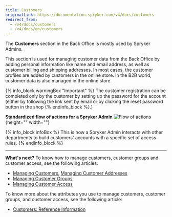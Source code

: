 ```yaml
---
title: Customers
originalLink: https://documentation.spryker.com/v4/docs/customers
redirect_from:
  - /v4/docs/customers
  - /v4/docs/en/customers
---
```


The **Customers** section in the Back Office is mostly used by Spryker Admins.

This section is used for managing customer data from the Back Office by adding personal information like name and email address, as well as customer billing and shipping addresses. In most cases, the customer profiles are added by customers in the online store. In the B2B world, customer data is also managed in the online store.

{% info_block warningBox "Important" %}
The customer registration can be completed only by the customer by setting up the password for the account (either by following the link sent by email or by clicking the reset password button in the shop
{% endinfo_block %}.)

**Standardized flow of actions for a Spryker Admin**
![Flow of actions](https://spryker.s3.eu-central-1.amazonaws.com/docs/User+Guides/Back+Office+User+Guides/Customers/customers-section.png){height="" width=""}

{% info_block infoBox %}
This is how a Spryker Admin interacts with other departments to build customers' accounts with a specific set of access rules. 
{% endinfo_block %}
***
**What's next?**
To know how to manage customers, customer groups and customer access, see the following articles:

* [Managing Customers](/docs/scos/user/user-guides/202001.0/back-office-user-guide/customers/customers-customer-access-customer-groups/managing-customers.html), [Managing Customer Addresses](/docs/scos/user/user-guides/202001.0/back-office-user-guide/customers/customers-customer-access-customer-groups/managing-customer-addresses.html)
* [Managing Customer Groups](/docs/scos/user/user-guides/202001.0/back-office-user-guide/customers/customers-customer-access-customer-groups/managing-customer-groups.html)
* [Managing Customer Access](/docs/scos/user/user-guides/202001.0/back-office-user-guide/customers/customers-customer-access-customer-groups/managing-customer-access.html)

To know more about the attributes you use to manage customers, customer groups, and customer access, see the following article:

* [Customers: Reference Information](/docs/scos/user/user-guides/202001.0/back-office-user-guide/customers/references/customers-reference-information.html)
